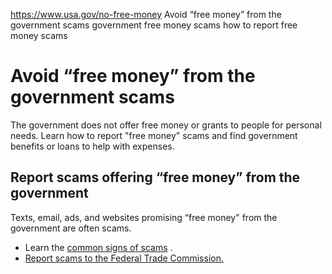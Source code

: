 

https://www.usa.gov/no-free-money
Avoid “free money” from the government scams
government free money scams
how to report free money scams

Avoid “free money” from the government scams
================================================

The government does not offer free money or grants to people for personal needs. Learn how to report "free money" scams and find government benefits or loans to help with expenses.

**Report scams offering “free money” from the government**
--------------------------------------------------------------

Texts, email, ads, and websites promising “free money" from the government are often scams.

* Learn the
  [common signs of scams](https://consumer.ftc.gov/articles/how-avoid-scam)
  .
* [Report scams to the Federal Trade Commission.](https://reportfraud.ftc.gov/#/)
